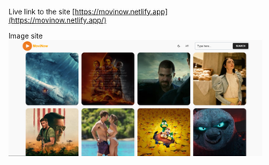 Live link to the site
[https://movinow.netlify.app](https://movinow.netlify.app/)

Image site
![Image site](/frontend/public/image-site.PNG)